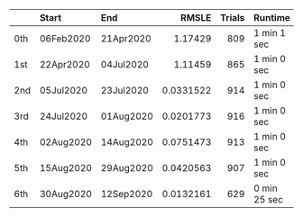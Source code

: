 |     | Start     | End       |     RMSLE |   Trials | Runtime      |
|:----|:----------|:----------|----------:|---------:|:-------------|
| 0th | 06Feb2020 | 21Apr2020 | 1.17429   |      809 | 1 min  1 sec |
| 1st | 22Apr2020 | 04Jul2020 | 1.11459   |      865 | 1 min  0 sec |
| 2nd | 05Jul2020 | 23Jul2020 | 0.0331522 |      914 | 1 min  0 sec |
| 3rd | 24Jul2020 | 01Aug2020 | 0.0201773 |      916 | 1 min  0 sec |
| 4th | 02Aug2020 | 14Aug2020 | 0.0751473 |      913 | 1 min  0 sec |
| 5th | 15Aug2020 | 29Aug2020 | 0.0420563 |      907 | 1 min  0 sec |
| 6th | 30Aug2020 | 12Sep2020 | 0.0132161 |      629 | 0 min 25 sec |